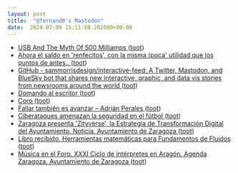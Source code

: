 ```yaml
---
layout: post
title:  "@fernand0's Mastodon"
date:  2024-07-09 15:11:08.202000+00:00
---
```

*  [USB And The Myth Of 500 Milliamps ](https://hackaday.com/2024/07/03/usb-and-the-myth-of-500-milliamps) ([toot](https://mastodon.social/@fernand0/112757169729483392))
*  [Ahora el saldo en &#39;renfecitos&#39;, con la misma (poca&#39; utilidad que los puntos de antes.. ](https://mastodon.social/@fernand0/112757003230858226) ([toot](https://mastodon.social/@fernand0/112757003230858226))
*  [GitHub - sammorrisdesign/interactive-feed: A Twitter, Mastodon, and BlueSky bot that shares new interactive, graphic, and data vis stories from newsrooms around the world ](https://github.com/sammorrisdesign/interactive-fee) ([toot](https://mastodon.social/@fernand0/112756917962800184))
*  [Domando al escritor ](https://elpinguinotolkiano.wordpress.com/domando-al-escritor-2) ([toot](https://mastodon.social/@fernand0/112756225687085647))
*  [Coro ](https://www.flickr.com/photos/fernand0/53817364119) ([toot](https://mastodon.social/@fernand0/112756080480666948))
*  [Fallar también es avanzar – Adrián Perales ](https://adrianperales.com/2024/07/fallar-tambien-es-avanzar) ([toot](https://mastodon.social/@fernand0/112755981820685312))
*  [Ciberataques amenazan la seguridad en el fútbol ](https://unaaldia.hispasec.com/2024/07/ciberataques-amenazan-la-seguridad-en-el-futbol.htm) ([toot](https://mastodon.social/@fernand0/112755880591261772))
*  [Zaragoza presenta  'Zityverse', la Estrategia de Transformación Digital del Ayuntamiento. Noticia. Ayuntamiento de Zaragoza ](https://www.zaragoza.es/sede/servicio/noticia/33291) ([toot](https://mastodon.social/@fernand0/112755629059838276))
*  [Libro recibido. Herramientas matemáticas para Fundamentos de Fluidos ](https://fotografiasenmovimiento.wordpress.com/2024/07/09/libro-recibido-herramientas-matematicas-para-fundamentos-de-fluidos) ([toot](https://mastodon.social/@fernand0/112755573180251013))
*  [Música en el Foro. XXXI Ciclo de intérpretes en Aragón. Agenda Zaragoza. Ayuntamiento de Zaragoza ](https://www.zaragoza.es/sede/servicio/cultura/evento/programa/152) ([toot](https://mastodon.social/@fernand0/112753909973679618))

